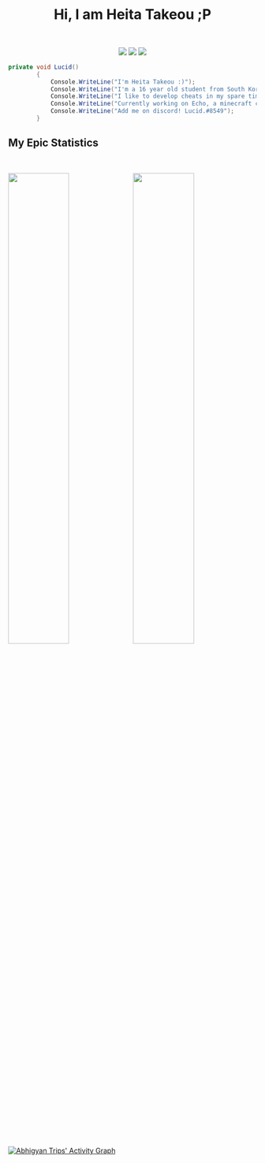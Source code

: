 
<h1 align="center">
  <b>Hi, I am Heita Takeou ;P</b>
</h1>
<br>
<p>
<div align="center">
  <img src="https://img.shields.io/badge/-CSharp-202020?style=for-the-badge&logo=csharp&logoColor=0edfe5&labelColor=202020">
  <img src="https://img.shields.io/badge/-Java-202020?style=for-the-badge&logo=css3&logoColor=ffb600&labelColor=202020">
  <img src="https://img.shields.io/badge/-Python-202020?style=for-the-badge&logo=python&logoColor=fbff00&labelColor=202020">
</div>
</p>

```c#
private void Lucid()
        {
            Console.WriteLine("I'm Heita Takeou :)");
            Console.WriteLine("I'm a 16 year old student from South Korea");
            Console.WriteLine("I like to develop cheats in my spare time ;)");
            Console.WriteLine("Currently working on Echo, a minecraft client");
            Console.WriteLine("Add me on discord! Lucid.#8549");
        }
```

<!--
-->

## My Epic Statistics

<br/>
<p align="left">
  <img width="49.5%" src="https://github-readme-streak-stats.herokuapp.com?user=HeitaTakeou&theme=dracula&hide_border=true&date_format=j%2Fn%5B%2FY%5D&background=232323" />
    <img width="49.5%" src="https://github-readme-stats.vercel.app/api?username=HeitaTakeou&show_icons=true&theme=dracula&bg_color=202020&hide_border=true&" />
  </a>
</p>
<br>

[![Abhigyan Trips' Activity Graph](https://activity-graph.herokuapp.com/graph?username=HeitaTakeou&custom_title=HeitaTakeou%20Trips's%20Contribution%20Graph&theme=dracula&bg_color=202020&hide_border=true&line=d1a01f&point=c58545)](https://abhigyantrips.dev)
